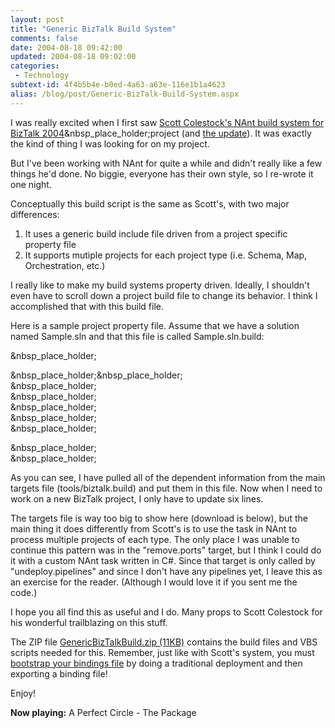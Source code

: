 ```yaml
---
layout: post
title: "Generic BizTalk Build System"
comments: false
date: 2004-08-18 09:42:00
updated: 2004-08-18 09:02:00
categories:
 - Technology
subtext-id: 4f4b5b4e-b0ed-4a63-a63e-116e1b1a4623
alias: /blog/post/Generic-BizTalk-Build-System.aspx
---
```



I was really excited when I first saw [Scott Colestock's NAnt build system for BizTalk 2004](http://www.traceofthought.net/PermaLink,guid,2e018262-cc86-4830-bdc6-871dfb1af51e.aspx)&nbsp_place_holder;project (and [the update](http://www.traceofthought.net/PermaLink,guid,df02e4ab-590c-409c-8de9-8f54776de595.aspx)). It was exactly the kind of thing I was looking for on my project.

But I've been working with NAnt for quite a while and didn't really like a few things he'd done. No biggie, everyone has their own style, so I re-wrote it one night.

Conceptually this build script is the same as Scott's, with two major differences:

  1. It uses a generic build include file driven from a project specific property file
  2. It supports mutiple projects for each project type (i.e. Schema, Map, Orchestration, etc.)

I really like to make my build systems property driven. Ideally, I shouldn't even have to scroll down a project build file to change its behavior. I think I accomplished that with this build file.

Here is a sample project property file. Assume that we have a solution named Sample.sln and that this file is called Sample.sln.build:

<?xml version="1.0" encoding="utf-8"?>  
<project name="Sample" default="compile">

&nbsp_place_holder;<include buildfile="tools/biztalk.build" />

&nbsp_place_holder;<!-- These properties are comma separated lists of project names -->&nbsp_place_holder;  
&nbsp_place_holder;<property name="schema.project.dirs" value="Sample.Schema" />  
&nbsp_place_holder;<property name="map.project.dirs" value="Sample.Map" />  
&nbsp_place_holder;<property name="orchestration.project.dirs" value="Sample.Orchestration" />  
&nbsp_place_holder;<property name="component.project.dirs" value="Sample.Component" />  
&nbsp_place_holder;<property name="pipeline.project.dirs" value="Sample.Pipeline" />

&nbsp_place_holder;<!-- "Most dependent" is first.&nbsp_place_holder; Keep this list up to date with your actual orchestrations! -->  
&nbsp_place_holder;<property name="orchestration.dependencies" value="Sample.Orchestration.InboundPO,Sample.Orchestration.OutboundInvoice" />

</project>

As you can see, I have pulled all of the dependent information from the main targets file (tools/biztalk.build) and put them in this file. Now when I need to work on a new BizTalk project, I only have to update six lines.

The targets file is way too big to show here (download is below), but the main thing it does differently from Scott's is to use the <foreach> task in NAnt to process multiple projects of each type. The only place I was unable to continue this pattern was in the "remove.ports" target, but I think I could do it with a custom NAnt task written in C#. Since that target is only called by "undeploy.pipelines" and since I don't have any pipelines yet, I leave this as an exercise for the reader. (Although I would love it if you sent me the code.)

I hope you all find this as useful and I do. Many props to Scott Colestock for his wonderful trailblazing on this stuff.

The ZIP file [GenericBizTalkBuild.zip (11KB)](http://www.peterprovost.org/Files/GenericBizTalkBuild.zip) contains the build files and VBS scripts needed for this. Remember, just like with Scott's system, you must [bootstrap your bindings file](http://www.traceofthought.net/PermaLink,guid,67b98ddc-95c3-48a0-bc0c-91adb95a381b.aspx) by doing a traditional deployment and then exporting a binding file!

Enjoy!

**Now playing:** A Perfect Circle - The Package
